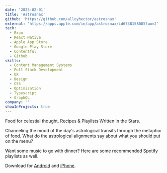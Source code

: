 ```yaml
---
date: '2025-02-01'
title: 'Astrosnax'
github: 'https://github.com/alleyhector/astrosnax'
external: 'https://apps.apple.com/in/app/astrosnax/id6738158005?uo=2'
tech:
  - Expo
  - React Native
  - Apple App Store
  - Google Play Store
  - Contentful
  - Github
skills:
  - Content Management Systems
  - Full Stack Development
  - UX
  - Design
  - CSS
  - Optimization
  - Typescript
  - GraphQL
company: ''
showInProjects: true
---
```


Food for celestial thought. Recipes & Playlists Written in the Stars.

Channeling the mood of the day's astrological transits through the metaphor of food. What do the astrological alignments say about what you should put on the menu?

Want some music to go with dinner? Here are some recommended Spotify playlists as well.

Download for [Android](https://play.google.com/store/apps/details?id=com.alleyhector1981.astrosnax) and [iPhone](https://apps.apple.com/in/app/astrosnax/id6738158005?uo=2).
